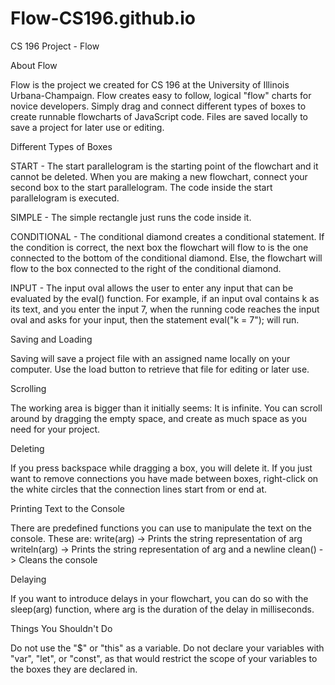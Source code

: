 # Flow-CS196.github.io
CS 196 Project - Flow

About Flow

  Flow is the project we created for CS 196 at the University of Illinois Urbana-Champaign. Flow creates easy to follow, logical "flow" charts for novice developers. Simply drag and connect different types of boxes to create runnable flowcharts of JavaScript code. Files are saved locally to save a project for later use or editing. 

Different Types of Boxes

START - The start parallelogram is the starting point of the flowchart and it cannot be deleted. When you are making a new flowchart, connect your second box to the start parallelogram. The code inside the start parallelogram is executed.

SIMPLE - The simple rectangle just runs the code inside it.

CONDITIONAL - The conditional diamond creates a conditional statement. If the condition is correct, the next box the flowchart will flow to is the one connected to the bottom of the conditional diamond. Else, the flowchart will flow to the box connected to the right of the conditional diamond.

INPUT - The input oval allows the user to enter any input that can be evaluated by the eval() function. For example, if an input oval contains k as its text, and you enter the input 7, when the running code reaches the input oval and asks for your input, then the statement eval("k = 7"); will run.

Saving and Loading

  Saving will save a project file with an assigned name locally on your computer. Use the load button to retrieve that file for editing or later use.
  
Scrolling

  The working area is bigger than it initially seems: It is infinite. You can scroll around by dragging the empty space, and create as much space as you need for your project.
  
Deleting

  If you press backspace while dragging a box, you will delete it. If you just want to remove connections you have made between boxes, right-click on the white circles that the connection lines start from or end at.
  
Printing Text to the Console

  There are predefined functions you can use to manipulate the text on the console. These are:
    write(arg) -> Prints the string representation of arg
    writeln(arg) -> Prints the string representation of arg and a newline
    clean() -> Cleans the console

Delaying

  If you want to introduce delays in your flowchart, you can do so with the sleep(arg) function, where arg is the duration of the delay in milliseconds.
  
Things You Shouldn't Do

  Do not use the "$" or "this" as a variable.
  Do not declare your variables with "var", "let", or "const", as that would restrict the scope of your variables to the boxes they are declared in.
  
